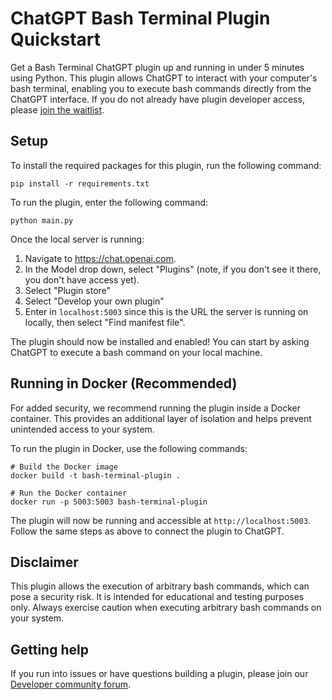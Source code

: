 # ChatGPT Bash Terminal Plugin Quickstart

Get a Bash Terminal ChatGPT plugin up and running in under 5 minutes using Python. This plugin allows ChatGPT to interact with your computer's bash terminal, enabling you to execute bash commands directly from the ChatGPT interface. If you do not already have plugin developer access, please [join the waitlist](https://openai.com/waitlist/plugins).

## Setup

To install the required packages for this plugin, run the following command:

    pip install -r requirements.txt

To run the plugin, enter the following command:

    python main.py

Once the local server is running:

1. Navigate to https://chat.openai.com. 
2. In the Model drop down, select "Plugins" (note, if you don't see it there, you don't have access yet).
3. Select "Plugin store"
4. Select "Develop your own plugin"
5. Enter in `localhost:5003` since this is the URL the server is running on locally, then select "Find manifest file".

The plugin should now be installed and enabled! You can start by asking ChatGPT to execute a bash command on your local machine.

## Running in Docker (Recommended)

For added security, we recommend running the plugin inside a Docker container. This provides an additional layer of isolation and helps prevent unintended access to your system.

To run the plugin in Docker, use the following commands:

    # Build the Docker image
    docker build -t bash-terminal-plugin .

    # Run the Docker container
    docker run -p 5003:5003 bash-terminal-plugin

The plugin will now be running and accessible at `http://localhost:5003`. Follow the same steps as above to connect the plugin to ChatGPT.

## Disclaimer

This plugin allows the execution of arbitrary bash commands, which can pose a security risk. It is intended for educational and testing purposes only. Always exercise caution when executing arbitrary bash commands on your system.

## Getting help

If you run into issues or have questions building a plugin, please join our [Developer community forum](https://community.openai.com/c/chat-plugins/20).
